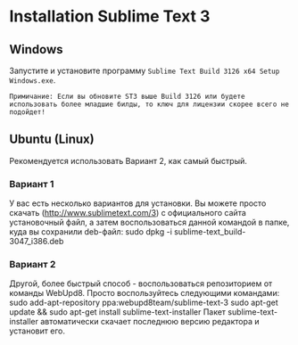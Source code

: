 # Installation Sublime Text 3

## Windows

Запустите и установите программу `Sublime Text Build 3126 x64 Setup Windows.exe`.

	Примичание: Если вы обновите ST3 выше Build 3126 или будете использовать более младшие билды, то ключ для лицензии скорее всего не подойдет!

## Ubuntu (Linux)

Рекомендуется использовать Вариант 2, как самый быстрый. 

### Вариант 1
У вас есть несколько вариантов для установки. Вы можете просто скачать (http://www.sublimetext.com/3) с официального сайта установочный файл, а затем воспользоваться данной командой в папке, куда вы сохранили deb-файл:
sudo dpkg -i sublime-text_build-3047_i386.deb

### Вариант 2
Другой, более быстрый способ - воспользоваться репозиторием от команды WebUpd8. Просто воспользуйтесь следующими командами:
sudo add-apt-repository ppa:webupd8team/sublime-text-3
sudo apt-get update && sudo apt-get install sublime-text-installer
Пакет sublime-text-installer автоматически скачает последнюю версию редактора и установит его.